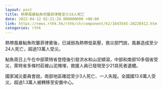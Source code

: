 ```yaml
---
layout: post
title: 熱帶風暴鮎魚吹襲菲律賓至少24人死亡
date: 2022-04-12 02:21:24.000000000 +08:00
link: https://news.rthk.hk/rthk/ch/component/k2/1643545-20220412.htm
categories: rthk
---
```


熱帶風暴鮎魚吹襲菲律賓後，已減弱為熱帶低氣壓，救災部門說，風暴造成至少24人死亡，超過13萬人受災。

鮎魚周日上午在中部萊特省登陸後引發洪水和山泥傾瀉，中部和南部10多個省受災，萊特省多條村莊被山泥掩埋，救援人員已發現至少21具死者遺體。

國家減災委員會說，南部地區確認至少3人死亡、一人失蹤。全國國13.6萬人受災，超過1.3萬人被轉移至安置中心。

　　
